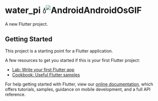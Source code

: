 # water_pi 💧![AndroidAndroidOsGIF](https://user-images.githubusercontent.com/77521615/134804937-003718a9-6a09-4cf1-9bb4-2f5441d01581.gif)


A new Flutter project.

## Getting Started

This project is a starting point for a Flutter application.

A few resources to get you started if this is your first Flutter project:

- [Lab: Write your first Flutter app](https://flutter.dev/docs/get-started/codelab)
- [Cookbook: Useful Flutter samples](https://flutter.dev/docs/cookbook)

For help getting started with Flutter, view our
[online documentation](https://flutter.dev/docs), which offers tutorials,
samples, guidance on mobile development, and a full API reference.
